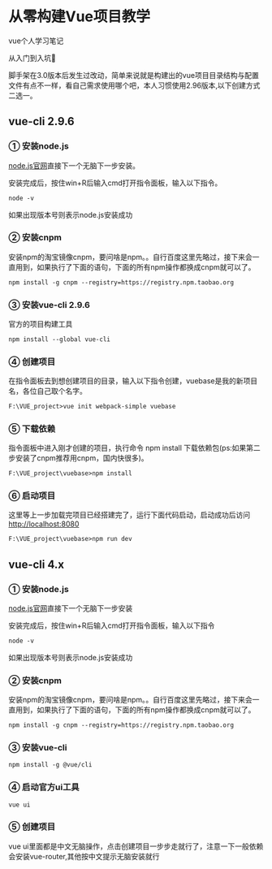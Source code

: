 # 从零构建Vue项目教学


vue个人学习笔记

从入门到入坑:triumph:

<!--more-->


脚手架在3.0版本后发生过改动，简单来说就是构建出的vue项目目录结构与配置文件有点不一样，看自己需求使用哪个吧，本人习惯使用2.96版本,以下创建方式二选一。
## vue-cli 2.9.6

### ① 安装node.js

[node.js官网](http://nodejs.cn/)直接下一个无脑下一步安装。

安装完成后，按住win+R后输入cmd打开指令面板，输入以下指令。

```markdown
node -v
```

如果出现版本号则表示node.js安装成功

### ② 安装cnpm
安装npm的淘宝镜像cnpm，要问啥是npm。。自行百度这里先略过，接下来会一直用到，如果执行了下面的语句，下面的所有npm操作都换成cnpm就可以了。
```markdown
npm install -g cnpm --registry=https://registry.npm.taobao.org
```
### ③ 安装vue-cli 2.9.6
官方的项目构建工具
```markdown
npm install --global vue-cli
```     
### ④ 创建项目

在指令面板去到想创建项目的目录，输入以下指令创建，vuebase是我的新项目名，各位自己取个名字。

```markdown
F:\VUE_project>vue init webpack-simple vuebase
```
### ⑤ 下载依赖

指令面板中进入刚才创建的项目，执行命令 npm install 下载依赖包(ps:如果第二步安装了cnpm推荐用cnpm，国内快很多)。

```markdown
F:\VUE_project\vuebase>npm install
```
### ⑥ 启动项目

这里等上一步加载完项目已经搭建完了，运行下面代码启动，启动成功后访问[http://localhost:8080](http://localhost:8080)

```markdown
F:\VUE_project\vuebase>npm run dev
```

## vue-cli 4.x

### ① 安装node.js

[node.js官网](http://nodejs.cn/)直接下一个无脑下一步安装

安装完成后，按住win+R后输入cmd打开指令面板，输入以下指令

```markdown
node -v
```

如果出现版本号则表示node.js安装成功

### ② 安装cnpm
安装npm的淘宝镜像cnpm，要问啥是npm。。自行百度这里先略过，接下来会一直用到，如果执行了下面的语句，下面的所有npm操作都换成cnpm就可以了。
```markdown
npm install -g cnpm --registry=https://registry.npm.taobao.org
```

### ③ 安装vue-cli

```markdown
npm install -g @vue/cli
```

### ④ 启动官方ui工具
```markdown
vue ui
```

### ⑤ 创建项目

vue ui里面都是中文无脑操作，点击创建项目一步步走就行了，注意一下一般依赖会安装vue-router,其他按中文提示无脑安装就行
